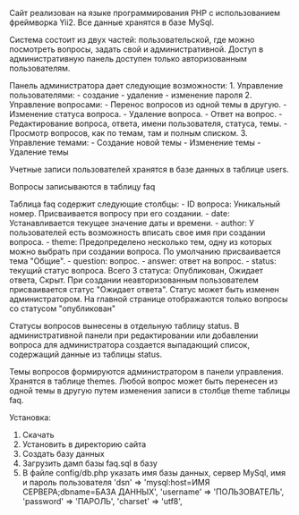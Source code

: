 Сайт реализован на языке программирования PHP с использованием фреймворка Yii2. Все данные хранятся в базе MySql.

Система состоит из двух частей: пользовательской, где можно посмотреть вопросы, задать свой и административной. Доступ в административную панель доступен только авторизованным пользователям.

Панель администратора дает следующие возможности:
	1. Управление пользователями:
		- создание
		- удаление
		- изменение пароля
	2. Управление вопросами:
		- Перенос вопросов из одной темы в другую.
		- Изменение статуса вопроса.
		- Удаление вопроса.
		- Ответ на вопрос.
		- Редактирование вопроса, ответа, имени пользователя, статуса, темы.
		- Просмотр вопросов, как по темам, там и полным списком.
	3. Управление темами:
	    - Создание новой темы
		- Изменение темы
		- Удаление темы
		
Учетные записи пользователей хранятся в базе данных в таблице users.

Вопросы записываются в таблицу faq

Таблица faq содержит следующие столбцы:
	- ID вопроса: Уникальный номер. Присваивается вопросу при его создании. 
	- date: Устанавливается текущее значение даты и времени.
	- author: У пользователей есть возможность вписать свое имя при создании вопроса.
	- theme: Предопределено несколько тем, одну из которых можно выбрать при создании вопроса. По умолчанию присваивается тема "Общие".
	- question: вопрос.
	- answer: ответ на вопрос.
	- status: текущий статус вопроса. Всего 3 статуса: Опубликован, Ожидает ответа, Скрыт. При создании неавторизованным пользователем присваивается статус "Ожидает ответа". Статус может быть изменен администратором. На главной странице отображаются только вопросы со статусом "опубликован"
	
Статусы вопросов вынесены в отдельную таблицу status. В административной панели при редактировании или добавлении вопроса для администратора создается выпадающий список, содержащий данные из таблицы status.

Темы вопросов формируются администратором в панели управления. Хранятся в таблице themes. Любой вопрос может быть перенесен из одной темы в другую путем изменения записи в столбце theme таблицы faq.

Установка:
1. Скачать
2. Установить в директорию сайта
3. Создать базу данных
4. Загрузить дамп базы faq.sql в базу
5. В файле config/db.php указать имя базы данных, сервер MySql, имя и пароль пользователя
    'dsn' => 'mysql:host=ИМЯ СЕРВЕРА;dbname=БАЗА ДАННЫХ',
    'username' => 'ПОЛЬЗОВАТЕЛЬ',
    'password' => 'ПАРОЛЬ',
    'charset' => 'utf8',

	

	





